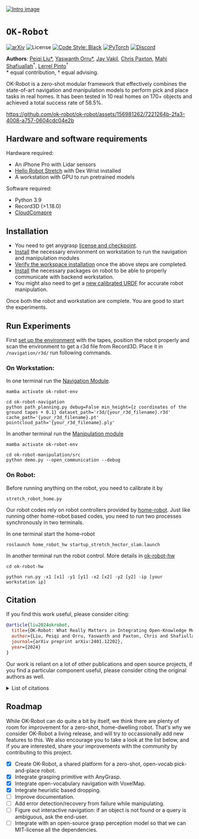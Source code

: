 [![Intro image](https://github.com/ok-robot/ok-robot/assets/156981262/5634372e-9820-4681-bb1a-1c14541c229c)](https://ok-robot.github.io)


# `OK-Robot`

[![arXiv](https://img.shields.io/badge/arXiv-2401.12202-163144.svg?style=for-the-badge)](https://arxiv.org/abs/2401.12202)
![License](https://img.shields.io/github/license/notmahi/bet?color=873a7e&style=for-the-badge)
[![Code Style: Black](https://img.shields.io/badge/Code%20Style-Black-262626?style=for-the-badge)](https://github.com/psf/black)
[![PyTorch](https://img.shields.io/badge/Videos-Website-db6a4b.svg?style=for-the-badge&logo=airplayvideo)](https://ok-robot.github.io/)
[![Discord](https://img.shields.io/discord/1210368035324436551?style=for-the-badge&logo=discord&color=5865F2&label=discord&logoColor=white)](https://discord.gg/wzzZJxqKYC)

**Authors**: [<u>Peiqi Liu</u>*](https://leo20021210.github.io/), [<u>Yaswanth Orru</u>*](https://www.linkedin.com/in/yaswanth-orru/), [<u>Jay Vakil</u>](https://www.linkedin.com/in/jdvakil/), [<u>Chris Paxton</u>](https://cpaxton.github.io/), [<u>Mahi Shafiuallah</u>](https://mahis.life/)<sup>†</sup>, [<u>Lerrel Pinto</u>](https://www.lerrelpinto.com/)<sup>†</sup>    
\* equal contribution, † equal advising.

OK-Robot is a zero-shot modular framework that effectively combines the state-of-art navigation and manipulation models to perform pick and place tasks in real homes. It has been tested in 10 real homes on 170+ objects and achieved a total success rate of 58.5%. 

https://github.com/ok-robot/ok-robot/assets/156981262/7221264b-2fa3-4008-a757-0604cdc04e2b

## Hardware and software requirements
Hardware required:
* An iPhone Pro with Lidar sensors
* [Hello Robot Stretch](https://hello-robot.com/) with Dex Wrist installed
* A workstation with GPU to run pretrained models 

Software required:
* Python 3.9
* Record3D (>1.18.0)
* [CloudComapre](https://www.danielgm.net/cc/release/)

## Installation
* You need to get anygrasp [license and checkpoint](./ok-robot-manipulation/anygrasp_license_registration/README.md).
* [Install](./docs/workspace-installation.md) the necessary environment on workstation to run the navigation and manipulation modules
* [Verify the workspace installation](./docs/installation-verification.md) once the above steps are completed.
* [Install](./docs/robot-installation.md) the necessary packages on robot to be able to properly communicate with backend workstation.
* You might also need to get a [new calibrated URDF](./docs/robot-calibration.md) for accurate robot manipulation.

Once both the robot and workstation are complete. You are good to start the experiments.

## Run Experiments

First [set up the environment](./docs/environment-setup.md) with the tapes, position the robot properly and scan the environment to get a r3d file from Record3D. Place it in `/navigation/r3d/` run following commands.


### On Workstation:

In one terminal run the [Navigation Module](./ok-robot-navigation/).
```
mamba activate ok-robot-env

cd ok-robot-navigation
python path_planning.py debug=False min_height={z coordinates of the ground tapes + 0.1} dataset_path='r3d/{your_r3d_filename}.r3d' cache_path='{your_r3d_filename}.pt' pointcloud_path='{your_r3d_filename}.ply'
```

In another terminal run the [Manipulation module](./ok-robot-manipulation/README.md)
```
mamba activate ok-robot-env

cd ok-robot-manipulation/src
python demo.py --open_communication --debug
```

### On Robot:

Before running anything on the robot, you need to calibrate it by 
```
stretch_robot_home.py
```

Our robot codes rely on robot controllers provided by [home-robot](https://github.com/facebookresearch/home-robot). Just like running other home-robot based codes, you need to run two processes synchronously in two terminals.

In one terminal start the home-robot
```
roslaunch home_robot_hw startup_stretch_hector_slam.launch
```

In another terminal run the robot control. More details in [ok-robot-hw](./ok-robot-hw/README.md)
```
cd ok-robot-hw

python run.py -x1 [x1] -y1 [y1] -x2 [x2] -y2 [y2] -ip [your workstation ip]
```

## Citation

If you find this work useful, please consider citing:

```bibtex
@article{liu2024okrobot,
  title={OK-Robot: What Really Matters in Integrating Open-Knowledge Models for Robotics},
  author={Liu, Peiqi and Orru, Yaswanth and Paxton, Chris and Shafiullah, Nur Muhammad Mahi and Pinto, Lerrel},
  journal={arXiv preprint arXiv:2401.12202},
  year={2024}
}
```

Our work is reliant on a lot of other publications and open source projects, if you find a particular component useful, please consider citing the original authors as well.

<details>
<summary>List of citations</summary>

```bibtex
@article{fang2023anygrasp,
  title={Anygrasp: Robust and efficient grasp perception in spatial and temporal domains},
  author={Fang, Hao-Shu and Wang, Chenxi and Fang, Hongjie and Gou, Minghao and Liu, Jirong and Yan, Hengxu and Liu, Wenhai and Xie, Yichen and Lu, Cewu},
  journal={IEEE Transactions on Robotics},
  year={2023},
  publisher={IEEE}
}

@article{minderer2024scaling,
  title={Scaling open-vocabulary object detection},
  author={Minderer, Matthias and Gritsenko, Alexey and Houlsby, Neil},
  journal={Advances in Neural Information Processing Systems},
  volume={36},
  year={2024}
}

@article{yenamandra2023homerobot,
  title={HomeRobot: Open-Vocabulary Mobile Manipulation},
  author={Yenamandra, Sriram and Ramachandran, Arun and Yadav, Karmesh and Wang, Austin and Khanna, Mukul and Gervet, Theophile and Yang, Tsung-Yen and Jain, Vidhi and Clegg, Alexander William and Turner, John and others},
  journal={arXiv preprint arXiv:2306.11565},
  year={2023}
}
```
</details>

## Roadmap

While OK-Robot can do quite a bit by itself, we think there are plenty of room for improvement for a zero-shot, home-dwelling robot. That's why we consider OK-Robot a living release, and will try to occassionally add new features to this. We also encourage you to take a look at the list below, and if you are interested, share your improvements with the community by contributing to this project.

- [x] Create OK-Robot, a shared platform for a zero-shot, open-vocab pick-and-place robot.
- [x] Integrate grasping primitive with AnyGrasp.
- [x] Integrate open-vocabulary navigation with VoxelMap.
- [x] Integrate heuristic based dropping.
- [ ] Improve documentation.
- [ ] Add error detection/recovery from failure while manipulating.
- [ ] Figure out interactive navigation: if an object is not found or a query is ambiguous, ask the end-user.
- [ ] Integrate with an open-source grasp perception model so that we can MIT-license all the dependencies.
